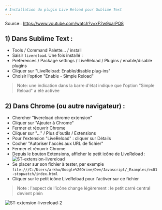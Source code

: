 ```yaml
---
# Installation du plugin Live Reload pour Sublime Text
---
```


Source : https://www.youtube.com/watch?v=xF2w9xarPQ8

## 1) Dans Sublime Text :
- Tools / Command Palette... / install
- Saisir `livereload`. Une fois installé :
- Preferences / Package settings / LiveReload / Plugins / enable/disable plugins
- Cliquer sur "LiveReload: Enable/disable plug-ins"
- Choisir l'option "Enable - Simple Reload"
> Note: une indication dans la barre d'état indique que l'option "Simple Reload" a été activée


## 2) Dans Chrome (ou autre navigateur) :
- Chercher "livereload chrome extension"
- Cliquer sur "Ajouter à Chrome"
- Fermer et réouvrir Chrome
- Cliquer sur "..." / Plus d'outils / Extensions
- Pour l'extension "LiveReload" : cliquer sur Détails
- Cocher "Autoriser l'accès aux URL de fichier"
- Fermer et réouvrir Chrome
- Depuis le bouton Extensions, afficher le petit icône de LiveReload :
![ST-extension-livereload](ST-extension-livereload.png)
- Se placer sur son fichier à tester, par exemple `file:///C:/Users/arkhu/Google%20Drive/Dev/Javascript/_Examples/ex01-stopwatch/index.html`
- Cliquer sur le petit icône LiveReload pour l'activer sur ce fichier
> Note : l'aspect de l'icône change légèrement : le petit carré central devient plein

![ST-extension-livereload-2](ST-extension-livereload-2.png)

